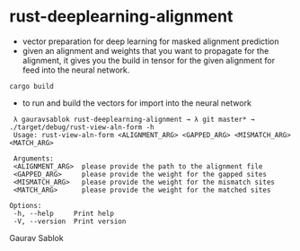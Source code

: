 # rust-deeplearning-alignment

 - vector preparation for deep learning for masked alignment prediction
 - given an alignment and weights that you want to propagate for the alignment, it gives you the build in tensor for the given alignment for feed into the neural network.

 ```
 cargo build

 ```
  - to run and build the vectors for import into the neural network
 ```
  λ gauravsablok rust-deeplearning-alignment → λ git master* → ./target/debug/rust-view-aln-form -h
  Usage: rust-view-aln-form <ALIGNMENT_ARG> <GAPPED_ARG> <MISMATCH_ARG> <MATCH_ARG>

  Arguments:
  <ALIGNMENT_ARG>  please provide the path to the alignment file
  <GAPPED_ARG>     please provide the weight for the gapped sites
  <MISMATCH_ARG>   please provide the weight for the mismatch sites
  <MATCH_ARG>      please provide the weight for the matched sites

 Options:
  -h, --help     Print help
  -V, --version  Print version
```

 Gaurav Sablok
